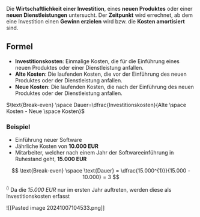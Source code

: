 Die **Wirtschaftlichkeit einer Investition**, eines **neuen Produktes** oder einer **neuen Dienstleistungen** untersucht. Der **Zeitpunkt** wird errechnet, ab dem eine Investition einen **Gewinn erzielen** wird bzw. die **Kosten amortisiert** sind.

## Formel
- **Investitionskosten**: Einmalige Kosten, die für die Einführung eines neuen Produktes oder einer Dienstleistung anfallen.
- **Alte Kosten**: Die laufenden Kosten, die vor der Einführung des neuen Produktes oder der Dienstleistung anfallen.
- **Neue Kosten**: Die laufenden Kosten, die nach der Einführung des neuen Produktes oder der Dienstleistung anfallen.
 
$\text{Break-even} \space Dauer=\dfrac{Investitionskosten}{Alte \space Kosten - Neue \space Kosten}$


### Beispiel
- Einführung neuer Software
- Jährliche Kosten von **10.000 EUR**
- Mitarbeiter, welcher nach einem Jahr der Softwareeinführung in Ruhestand geht, **15.000 EUR**

$$
\text{Break-even} \space \text{Dauer} = \dfrac{15.000^{1)}}{15.000 - 10.000} = 3 
$$

$^{i)}$ Da die *15.000 EUR* nur im ersten Jahr auftreten, werden diese als Investitionskosten erfasst

![[Pasted image 20241007104533.png]]